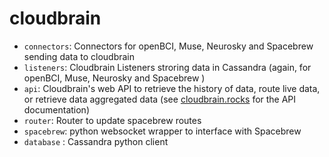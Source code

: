 cloudbrain
==========

- `connectors`: Connectors for openBCI, Muse, Neurosky and Spacebrew sending data to cloudbrain
- `listeners`: Cloudbrain Listeners stroring data in Cassandra (again, for openBCI, Muse, Neurosky and Spacebrew )
- `api`: Cloudbrain's web API to retrieve the history of data, route live data, or retrieve data aggregated data (see [cloudbrain.rocks](http://cloudbrain.rocks) for the API documentation)
- `router`: Router to update spacebrew routes
- `spacebrew`: python websocket wrapper to interface with Spacebrew
- `database` : Cassandra python client
